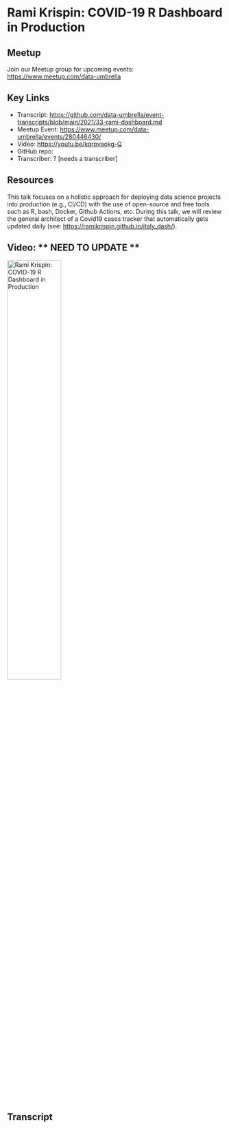 # Rami Krispin: COVID-19 R Dashboard in Production

## Meetup
Join our Meetup group for upcoming events:
https://www.meetup.com/data-umbrella

## Key Links
- Transcript:  https://github.com/data-umbrella/event-transcripts/blob/main/2021/33-rami-dashboard.md
- Meetup Event:  https://www.meetup.com/data-umbrella/events/280446430/
- Video:  https://youtu.be/kqrpvaokg-Q
- GitHub repo:   
- Transcriber:  ? [needs a transcriber]

## Resources
This talk focuses on a holistic approach for deploying data science projects into production (e.g., CI/CD) with the use of open-source and free tools such as R, bash, Docker, Github Actions, etc. During this talk, we will review the general architect of a Covid19 cases tracker that automatically gets updated daily (see: https://ramikrispin.github.io/italy_dash/).


## Video:   ** NEED TO UPDATE **

<a href="http://www.youtube.com/watch?feature=player_embedded&v=gMchDJP0yEI" target="_blank"><img src="http://img.youtube.com/vi/XKNdXN-Jfmo/0.jpg" 
alt="Rami Krispin: COVID-19 R Dashboard in Production" width="50%" /></a>

## Transcript
